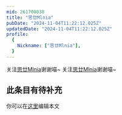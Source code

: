 ```yaml
---
mid: 261700038
title: "思廿Mlnia"
pubDate: "2024-11-04T11:22:12.025Z"
updatedDate: "2024-11-04T11:22:12.025Z"
profile:
  {
    Nickname: ["思廿Mlnia"],
  }
---
```


关注[思廿Mlnia](https://space.bilibili.com/261700038)谢谢喵~ 关注[思廿Mlnia](https://space.bilibili.com/261700038)谢谢喵~

## 此条目有待补充
你可以在[这里](https://github.com/Yuhanawa/VTuber.ICU-Content/edit/master/v/思廿Mlnia/index.md)编辑本文
